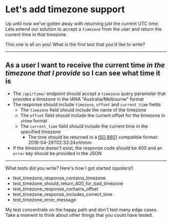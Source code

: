 # Let's add timezone support

Up until now we've gotten away with returning just the current UTC time.
Lets extend our solution to accept a `timezone` from the user and return the current time in that timezone.

This one is all on you! What is the first test that you'd like to write?

---

## As a user I want to receive the current time _in the timezone that I provide_ so I can see what time it is

- The `/api/time/` endpoint should accept a `timezone` query parameter that provides a timezone in the IANA "Australia/Melbourne" format
- The response should include `timezone`, `offset` and `current_time` fields
  - The `timezone` field should include the name of the timezone
  - The `offset` field should include the current offset for the timezone in `±hhmm` format
  - The `current_time` field should include the current time in the specified timezone
    - The time should be returned in a [ISO 8601](iso8601) compatible format: 2018-04-29T02:33:24±hhmm
- If the timezone doesn't exist, the response code should be 400 and an `error` key should be provided in the JSON

---

What tests did you write? Here's how I got started (spoilers!)

- test_timezone_response_contains_timezone
- test_timezone_should_return_400_for_bad_timezone
- test_timezone_response_contains_offset
- test_timezone_response_includes_correct_time
- test_timezone_error_message

My test concentrate on the happy path and don't test many edge cases.
Take a moment to think about other things that you could have tested.
